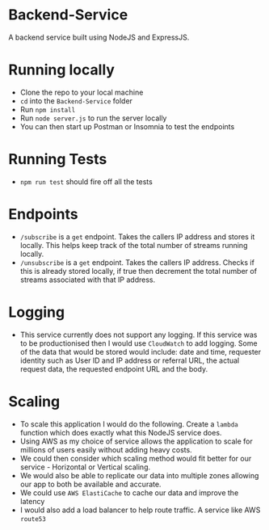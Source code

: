 # Backend-Service
A backend service built using NodeJS and ExpressJS.

# Running locally
- Clone the repo to your local machine
- `cd` into the `Backend-Service` folder
- Run `npm install`
- Run `node server.js` to run the server locally
- You can then start up Postman or Insomnia to test the endpoints

# Running Tests
- `npm run test` should fire off all the tests

# Endpoints
- `/subscribe` is a `get` endpoint. Takes the callers IP address and stores it locally. This helps keep track of the total number of streams running locally.
- `/unsubscribe` is a `get` endpoint. Takes the callers IP address. Checks if this is already stored locally, if true then decrement the total number of streams associated with that IP address.


# Logging
- This service currently does not support any logging. If this service was to be productionised then I would use `CloudWatch` to add logging. Some of the data that would be stored would include: date and time, requester identity such as User ID and IP address or referral URL, the actual request data, the requested endpoint URL and the body.

# Scaling
- To scale this application I would do the following. Create a `lambda` function which does exactly what this NodeJS service does.
- Using AWS as my choice of service allows the application to scale for millions of users easily without adding heavy costs.
- We could then consider which scaling method would fit better for our service - Horizontal or Vertical scaling.
- We would also be able to replicate our data into multiple zones allowing our app to both be available and accurate.
- We could use `AWS ElastiCache` to cache our data and improve the latency
- I would also add a load balancer to help route traffic. A service like AWS `route53`